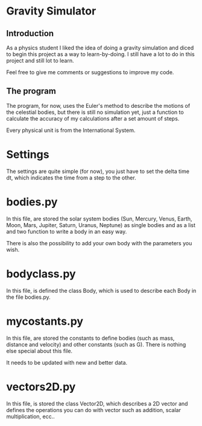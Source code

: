 # Gravity Simulator

## Introduction
As a physics student I liked the idea of doing a gravity simulation and diced to begin this project as a way to learn-by-doing. I still have a lot to do in this project and still lot to learn.

Feel free to give me comments or suggestions to improve my code.

## The program
The program, for now, uses the Euler's method to describe the motions of the celestial bodies, but there is still no simulation yet, just a function to calculate the accuracy of my calculations after a set amount of steps.

Every physical unit is from the International System.

# Settings
The settings are quite simple (for now), you just have to set the
delta time dt, which indicates the time from a step to the other.

# bodies.py
In this file, are stored the solar system bodies (Sun, Mercury, Venus, Earth, Moon, Mars, Jupiter, Saturn, Uranus, Neptune) as single bodies and as a list and two function to write a body in an easy way.

There is also the possibility to add your own body with the parameters you wish.

# bodyclass.py
In this file, is defined the class Body, which is used to describe each Body in the file bodies.py.

# mycostants.py
In this file, are stored the constants to define bodies (such as mass, distance and velocity) and other constants (such as G). There is nothing else special about this file.

It needs to be updated with new and better data.

# vectors2D.py
In this file, is stored the class Vector2D, which describes a 2D vector and defines the operations you can do with vector such as addition, scalar multiplication, ecc..